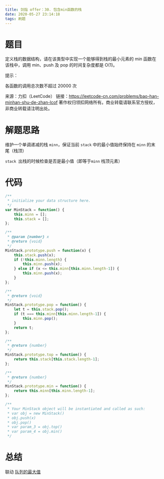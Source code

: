 ```yaml
---
title: 剑指 offer：30. 包含min函数的栈
date: 2020-05-27 23:14:18
tags: 刷题
---
```


# 题目

定义栈的数据结构，请在该类型中实现一个能够得到栈的最小元素的 min 函数在该栈中，调用 min、push 及 pop 的时间复杂度都是 O(1)。




提示：

各函数的调用总次数不超过 20000 次

来源：力扣（LeetCode）
链接：https://leetcode-cn.com/problems/bao-han-minhan-shu-de-zhan-lcof
著作权归领扣网络所有。商业转载请联系官方授权，非商业转载请注明出处。



# 解题思路

维护一个单调递减的栈 `minn`，保证当前 `stack` 中的最小值始终保持在 `minn` 的末尾（栈顶）

`stack `出栈的时候检查是否是最小值（即等于`minn` 栈顶元素）



# 代码

```js
/**
 * initialize your data structure here.
 */
var MinStack = function() {
    this.minn = [];
    this.stack = [];
};

/** 
 * @param {number} x
 * @return {void}
 */
MinStack.prototype.push = function(x) {
    this.stack.push(x);
    if (!this.minn.length) {
        this.minn.push(x);
    } else if (x <= this.minn[this.minn.length-1]) {
        this.minn.push(x);
    }
};

/**
 * @return {void}
 */
MinStack.prototype.pop = function() {
    let t = this.stack.pop();
    if (t === this.minn[this.minn.length-1]) {
        this.minn.pop();
    }
    return t;
};

/**
 * @return {number}
 */
MinStack.prototype.top = function() {
    return this.stack[this.stack.length-1];
};

/**
 * @return {number}
 */
MinStack.prototype.min = function() {
    return this.minn[this.minn.length-1];
};

/**
 * Your MinStack object will be instantiated and called as such:
 * var obj = new MinStack()
 * obj.push(x)
 * obj.pop()
 * var param_3 = obj.top()
 * var param_4 = obj.min()
 */
```



# 总结

联动 [队列的最大值](https://ziiyan.github.io/2020/05/27/59-队列的最大值/)
